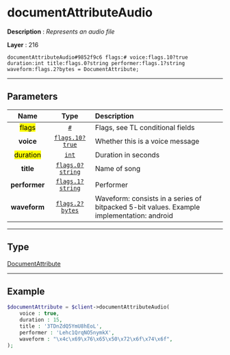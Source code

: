 # documentAttributeAudio

**Description** : *Represents an audio file*

**Layer** : 216

```tl
documentAttributeAudio#9852f9c6 flags:# voice:flags.10?true duration:int title:flags.0?string performer:flags.1?string waveform:flags.2?bytes = DocumentAttribute;
```

---

## Parameters

| Name | Type | Description |
| :---: | :---: | :--- |
| <mark>flags</mark> | [`#`](type/#) | Flags, see TL conditional fields |
| **voice** | [`flags.10?true`](type/true) | Whether this is a voice message |
| <mark>duration</mark> | [`int`](type/int) | Duration in seconds |
| **title** | [`flags.0?string`](type/string) | Name of song |
| **performer** | [`flags.1?string`](type/string) | Performer |
| **waveform** | [`flags.2?bytes`](type/bytes) | Waveform: consists in a series of bitpacked 5-bit values. Example implementation: android |

---

## Type

[DocumentAttribute](type/DocumentAttribute)

---

## Example

```php
$documentAttribute = $client->documentAttributeAudio(
	voice : true,
	duration : 15,
	title : '3TDnZdQ5YmU8hEoL',
	performer : 'Lehc1QrqNO5nymkX',
	waveform : "\x4c\x69\x76\x65\x50\x72\x6f\x74\x6f",
);
```